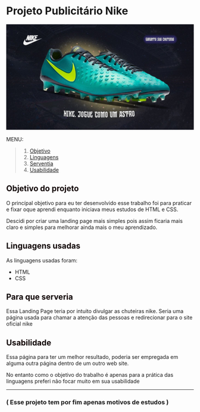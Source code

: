 # Projeto Publicitário Nike 

![Design](./assets/nike_project.jpg "design do projeto")

MENU:   
> 1. [Objetivo](#objetivo-do-projeto)  
> 2. [Linguagens](#linguagens-usadas)  
> 3. [Serventia](#para-que-serve)
> 4. [Usabilidade](#usabilidade)

## <font color=\yellow\> Objetivo do projeto </font>
O princípal objetivo para eu ter desenvolvido esse trabalho foi para praticar e fixar oque aprendi enquanto iniciava meus estudos de HTML e CSS.

Descidi por criar uma landing page mais simples pois assim ficaria mais claro e simples para melhorar ainda mais o meu aprendizado.

## <font color=\yellow\> Linguagens usadas </font>
As linguagens usadas foram:
* HTML
* CSS

## <font color=\yellow\> Para que serveria </font>
Essa Landing Page teria por intuito divulgar as chuteiras nike. Seria uma página usada para chamar a atenção das pessoas e redirecionar para o site oficial nike

## <font color=\yellow\> Usabilidade </font>
Essa página para ter um melhor resultado, poderia ser empregada em alguma outra página dentro de um outro web site.  

No entanto como o objetivo do trabalho é apenas para a prática das linguagens preferi não focar muito em sua usabilidade

---

### ( Esse projeto tem por fim apenas motivos de estudos )